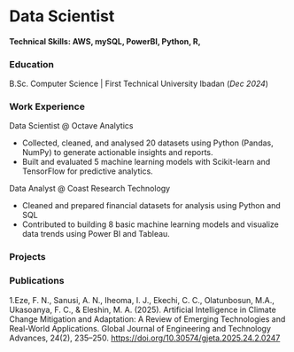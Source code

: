 # Data Scientist


#### Technical Skills: AWS, mySQL,  PowerBI, Python, R,

### Education
B.Sc. Computer Science | First Technical University Ibadan (_Dec 2024_)

### Work Experience
Data Scientist @ Octave Analytics
- Collected, cleaned, and analysed 20 datasets using Python (Pandas, NumPy) to generate actionable insights and reports.  
- Built and evaluated 5 machine learning models with Scikit-learn and TensorFlow for predictive analytics. 

Data Analyst @ Coast Research Technology
- Cleaned and prepared financial datasets for analysis using Python and SQL  
- Contributed to building 8 basic machine learning models and visualize data trends using Power BI and Tableau.

### Projects


### Publications
1.Eze, F. N., Sanusi, A. N., Iheoma, I. J., Ekechi, C. C., Olatunbosun, M.A., Ukasoanya, F. C.,   & Eleshin, M. A. (2025). Artificial Intelligence in Climate Change Mitigation and Adaptation:   A Review of Emerging Technologies and Real-World Applications. Global Journal of Engineering    and Technology Advances, 24(2), 235–250. https://doi.org/10.30574/gjeta.2025.24.2.0247  
